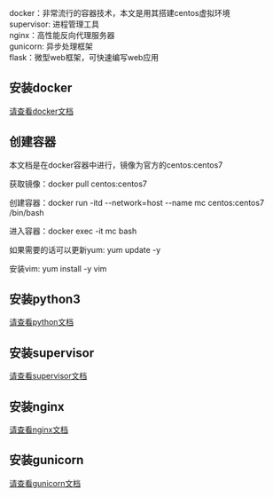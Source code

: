 docker：非常流行的容器技术，本文是用其搭建centos虚拟环境  
supervisor: 进程管理工具  
nginx：高性能反向代理服务器  
gunicorn: 异步处理框架  
flask：微型web框架，可快速编写web应用  

## 安装docker

[请查看docker文档](docker.md)

## 创建容器

本文档是在docker容器中进行，镜像为官方的centos:centos7

获取镜像：docker pull centos:centos7

创建容器：docker run -itd --network=host --name mc centos:centos7 /bin/bash

进入容器：docker exec -it mc bash

如果需要的话可以更新yum: yum update -y

安装vim: yum install -y vim

## 安装python3

[请查看python文档](Python.md)

## 安装supervisor

[请查看supervisor文档](supervisor.md)

## 安装nginx

[请查看nginx文档](nginx.md)

## 安装gunicorn

[请查看gunicorn文档](gunicorn.md)

